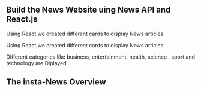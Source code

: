 <h2>Build the News Website uing News API and React.js</h2>
<p>Using React we created different cards to display News articles</p>
<p>Using React we created different cards to display News articles</p>
<p>Different categories like business, entertainment, health, science , sport and technology are Diplayed</p>

<h2> The insta-News Overview <h2>
